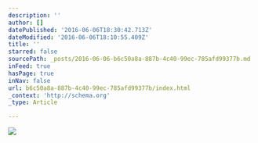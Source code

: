 ```yaml
---
description: ''
author: []
datePublished: '2016-06-06T18:30:42.713Z'
dateModified: '2016-06-06T18:10:55.409Z'
title: ''
starred: false
sourcePath: _posts/2016-06-06-b6c50a8a-887b-4c40-99ec-785afd99377b.md
inFeed: true
hasPage: true
inNav: false
url: b6c50a8a-887b-4c40-99ec-785afd99377b/index.html
_context: 'http://schema.org'
_type: Article

---
```

![](https://the-grid-user-content.s3-us-west-2.amazonaws.com/32a347f4-320a-47b3-a86c-c95ce12d1c2d.gif)